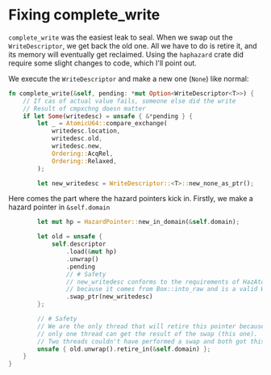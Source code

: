 # Fixing complete_write

`complete_write` was the easiest leak to seal. When we swap out the
`WriteDescriptor`, we get back the old one. All we have to do is retire it, and
its memory will eventually get reclaimed. Using the `haphazard` crate did
require some slight changes to code, which I'll point out.

We execute the `WriteDescriptor` and make a new one (`None`) like normal:

```rust
fn complete_write(&self, pending: *mut Option<WriteDescriptor<T>>) {
    // If cas of actual value fails, someone else did the write
    // Result of cmpxchng doesn matter
    if let Some(writedesc) = unsafe { &*pending } {
        let _ = AtomicU64::compare_exchange(
            writedesc.location,
            writedesc.old,
            writedesc.new,
            Ordering::AcqRel,
            Ordering::Relaxed,
        );

        let new_writedesc = WriteDescriptor::<T>::new_none_as_ptr();

```

Here comes the part where the hazard pointers kick in. Firstly, we make a hazard pointer in `&self.domain`

```rust
        let mut hp = HazardPointer::new_in_domain(&self.domain);

        let old = unsafe {
            self.descriptor
                .load(&mut hp)
                .unwrap()
                .pending
                // # Safety
                // new_writedesc conforms to the requirements of HazAtomicPtr::new()
                // because it comes from Box::into_raw and is a valid WriteDescriptor
                .swap_ptr(new_writedesc)
        };

        // # Safety
        // We are the only thread that will retire this pointer because
        // only one thread can get the result of the swap (this one).
        // Two threads couldn't have performed a swap and both got this pointer.
        unsafe { old.unwrap().retire_in(&self.domain) };
    }
}

```
